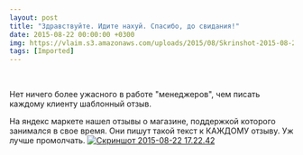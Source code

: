 ```yaml
---
layout: post
title: "Здравствуйте. Идите нахуй. Спасибо, до свидания!"
date: 2015-08-22 00:00:00 +0300
img: https://vlaim.s3.amazonaws.com/uploads/2015/08/Skrinshot-2015-08-22-17.22.42.png
tags: [Imported]
---
```


 

Нет ничего более ужасного в работе "менеджеров", чем писать каждому клиенту шаблонный отзыв.

На яндекс маркете нашел отзывы о магазине, поддержкой которого занимался в свое время. Они пишут такой текст к КАЖДОМУ отзыву. Уж лучше промолчать.
[![Скриншот 2015-08-22 17.22.42](https://vlaim.s3.amazonaws.com/uploads/2015/08/Skrinshot-2015-08-22-17.22.42.png)](https://vlaim.s3.amazonaws.com/uploads/2015/08/Skrinshot-2015-08-22-17.22.42.png)